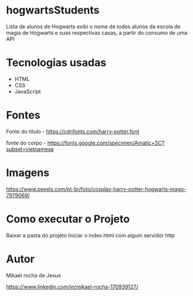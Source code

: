 # hogwartsStudents
Lista de  alunos de Hogwarts exibi o nome de todos alunos da escola de magia de Hogwarts e suas respectivas casas, a partir do consumo de uma API
# Tecnologias usadas
 - HTML
 - CSS
 - JavaScript
# Fontes
Fonte do titulo - https://cdnfonts.com/harry-potter.font  

fonte do corpo  - https://fonts.google.com/specimen/Amatic+SC?subset=vietnamese
# Imagens
https://www.pexels.com/pt-br/foto/cosplay-harry-potter-hogwarts-mago-7979069/  

# Como executar o Projeto
Baixar a pasta do projeto 
Iniciar o index.html com algum servidor http
# Autor
Mikael rocha de Jesus  

https://www.linkedin.com/in/mikael-rocha-170939127/
